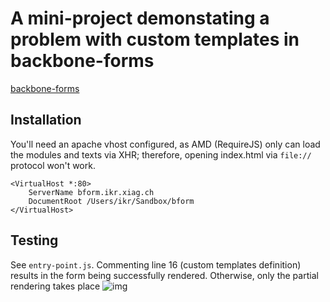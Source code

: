 # A mini-project demonstating a problem with custom templates in backbone-forms

[backbone-forms](https://github.com/powmedia/backbone-forms)

## Installation

You'll need an apache vhost configured, as AMD (RequireJS) only can load the modules and texts via
XHR; therefore, opening index.html via `file://` protocol won't work.

    <VirtualHost *:80>
        ServerName bform.ikr.xiag.ch
        DocumentRoot /Users/ikr/Sandbox/bform
    </VirtualHost>

## Testing

See `entry-point.js`. Commenting line 16 (custom templates definition) results in the form being
successfully rendered. Otherwise, only the partial rendering takes place
![img](http://xiag.ch/share/2012-05-16_1538.png)